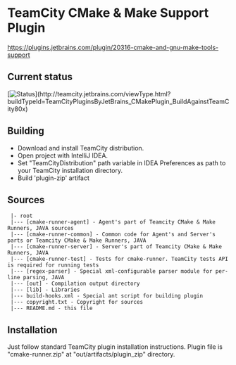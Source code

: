 TeamCity CMake & Make Support Plugin
=============

https://plugins.jetbrains.com/plugin/20316-cmake-and-gnu-make-tools-support

Current status
--------------
[![Status](http://teamcity.jetbrains.com/app/rest/builds/buildType:\(id:TeamCityPluginsByJetBrains_CMakePlugin_BuildAgainstTeamCity80x\)/statusIcon)](http://teamcity.jetbrains.com/viewType.html?buildTypeId=TeamCityPluginsByJetBrains_CMakePlugin_BuildAgainstTeamCity80x)

Building
--------
- Download and install TeamCity distribution.
- Open project with IntelliJ IDEA.
- Set "TeamCityDistribution" path variable in IDEA Preferences as path to your TeamCity installation directory.
- Build 'plugin-zip' artifact

Sources
-------
```
 |- root
 |--- [cmake-runner-agent] - Agent's part of Teamcity CMake & Make Runners, JAVA sources
 |--- [cmake-runner-common] - Common code for Agent's and Server's parts or Teamcity CMake & Make Runners, JAVA
 |--- [cmake-runner-server] - Server's part of Teamcity CMake & Make Runners, JAVA
 |--- [cmake-runner-test] - Tests for cmake-runner. TeamCity tests API is required for running tests
 |--- [regex-parser] - Special xml-configurable parser module for per-line parsing, JAVA
 |--- [out] - Compilation output directory
 |--- [lib] - Libraries
 |--- build-hooks.xml - Special ant script for building plugin
 |--- copyright.txt - Copyright for sources
 |--- README.md - this file
```

Installation
------------
Just follow standard TeamCity plugin installation instructions.
Plugin file is "cmake-runner.zip" at "out/artifacts/plugin_zip" directory.

